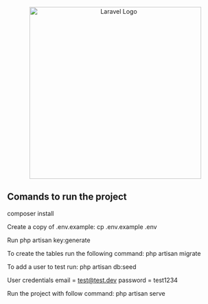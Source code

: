 <p align="center"><a href="https://laravel.com" target="_blank"><img src="https://raw.githubusercontent.com/laravel/art/master/logo-lockup/5%20SVG/2%20CMYK/1%20Full%20Color/laravel-logolockup-cmyk-red.svg" width="400" alt="Laravel Logo"></a></p>

## Comands to run the project

composer install

Create a copy of .env.example: cp .env.example .env

Run php artisan key:generate


To create the tables run the following command: php artisan migrate

To add a user to test run: php artisan db:seed

User credentials email = test@test.dev password = test1234

Run the project with follow command: php artisan serve